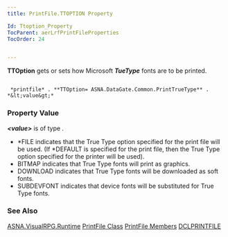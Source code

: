 ```yaml
---
title: PrintFile.TTOPTION Property

Id: Ttoption_Property
TocParent: aerLrfPrintFileProperties
TocOrder: 24


---
```


**TTOption** gets or sets how Microsoft ***TueType*** fonts are to be printed. 

```

 *printfile* . **TTOption= ASNA.DataGate.Common.PrintTrueType** . *&lt;value&gt;* 
```

### Property Value
***&lt;value&gt;*** is of type . 

- *FILE indicates that the True Type option specified for the print file will be used. (If *DEFAULT is specified for the print file, then the True Type option specified for the printer will be used).
- BITMAP indicates that True Type fonts will print as graphics.
- DOWNLOAD indicates that True Type fonts will be downloaded as soft fonts.
- SUBDEVFONT indicates that device fonts will be substituted for True Type fonts.

### See Also
[ASNA.VisualRPG.Runtime](aerLrfRuntimeNamespace.html)
[PrintFile Class](aerLrfPrintFileClass.html)
[PrintFile Members](aerLrfPrintFileMembers.html)
[DCLPRINTFILE](DCLPRINTFILE.html) <br /> 
